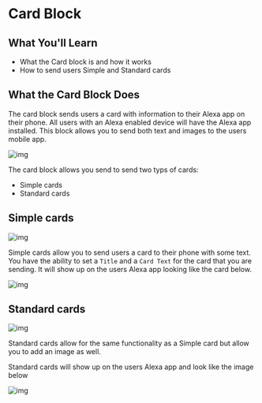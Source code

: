 # Card Block

## What You'll Learn 

- What the Card block is and how it works
- How to send users Simple and Standard cards

## What the Card Block Does

The card block sends users a card with information to their Alexa app on their phone. All users with an Alexa enabled device will have the Alexa app installed. This block allows you to send both text and images to the users mobile app.

![img](https://i.imgur.com/Ecp4dIm.png)



The card block allows you send to send two typs of cards:

- Simple cards 
- Standard cards

## Simple cards

![img](https://i.imgur.com/NzuSyrE.png)



Simple cards allow you to send users a card to their phone with some text. You have the ability to set a `Title` and a `Card Text` for the card that you are sending. It will show up on the users Alexa app looking like the card below.



![img](https://i.imgur.com/5MiPFKl.jpg)

## Standard cards

![img](https://i.imgur.com/QUhXXA3.png)



Standard cards allow for the same functionality as a Simple card but allow you to add an image as well. 

Standard cards will show up on the users Alexa app and look like the image below

![img](https://i.imgur.com/Yuxce9g.jpg)


